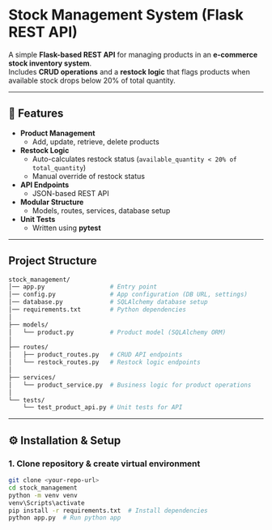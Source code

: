 #  Stock Management System (Flask REST API)

A simple **Flask-based REST API** for managing products in an **e-commerce stock inventory system**.  
Includes **CRUD operations** and a **restock logic** that flags products when available stock drops below 20% of total quantity.  

---

## 🚀 Features
- **Product Management**
  - Add, update, retrieve, delete products
- **Restock Logic**
  - Auto-calculates restock status (`available_quantity < 20% of total_quantity`)
  - Manual override of restock status
- **API Endpoints**
  - JSON-based REST API
- **Modular Structure**
  - Models, routes, services, database setup
- **Unit Tests**
  - Written using **pytest**

---

## Project Structure
```bash
stock_management/
│── app.py                  # Entry point
│── config.py               # App configuration (DB URL, settings)
│── database.py             # SQLAlchemy database setup
│── requirements.txt        # Python dependencies
│
├── models/
│   └── product.py          # Product model (SQLAlchemy ORM)
│
├── routes/
│   ├── product_routes.py   # CRUD API endpoints
│   └── restock_routes.py   # Restock logic endpoints
│
├── services/
│   └── product_service.py  # Business logic for product operations
│
└── tests/
    └── test_product_api.py # Unit tests for API
```

---

## ⚙️ Installation & Setup

### 1. Clone repository & create virtual environment
```bash
git clone <your-repo-url>
cd stock_management
python -m venv venv
venv\Scripts\activate 
pip install -r requirements.txt  # Install dependencies
python app.py  # Run python app
```
